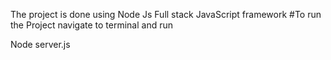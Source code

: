 The project is done using Node Js
Full stack JavaScript framework
#To run the Project
navigate to terminal and run

Node server.js
